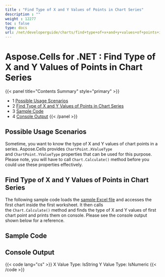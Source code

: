 ```yaml
---
title : "Find Type of X and Y Values of Points in Chart Series" 
description : "" 
weight : 12277 
toc : false
type: docs
url: /net/developerguide/charts/find+type+of+x+and+y+values+of+points+in+chart+series/
---
```


# Aspose.Cells for .NET : Find Type of X and Y Values of Points in Chart Series


{{< panel title="Contents Summary" style="primary" >}}
*   1 [Possible Usage Scenarios](#possible-usage-scenarios)
*   2 [Find Type of X and Y Values of Points in Chart Series](#find-type-of-x-and-y-values-of-points-in-chart-series)
*   3 [Sample Code](#sample-code)
*   4 [Console Output](#console-output)
{{< /panel >}}
 

## Possible Usage Scenarios

Sometime, you want to know the type of X and Y values of chart points in a series. Aspose.Cells provides `ChartPoint.XValueType` and `ChartPoint.YValueType` properties that can be used for this purpose. Please note, you will have to call `Chart.Calculate()` method before you could use these properties effectively.

## Find Type of X and Y Values of Points in Chart Series

The following sample code loads the [sample Excel file](https://docs2.aspose.com/cells/net/attachments/64456253/64716905.xlsx) and accesses the first chart inside the first worksheet. It then calls the `Chart.Calculate()` method and finds the type of X and Y values of first chart point and prints them on console. Please see the console output shown below for a reference.

## Sample Code

## Console Output

{{< code lang="cs" >}}
X Value Type: IsString
Y Value Type: IsNumeric
{{< /code >}}

